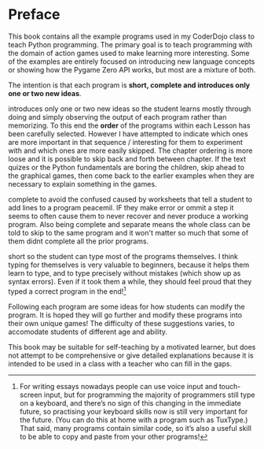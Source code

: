 # Preface

This book contains all the example programs used in my CoderDojo class to teach Python programming.  The primary goal is to teach
programming with the domain of action games used to make learning more interesting.  Some of the examples are entirely focused on
introducing new language concepts or showing how the Pygame Zero API works, but most are a mixture of both.

The intention is that
each program is **short, complete and introduces only one or two new ideas**.

 introduces only one or two new ideas so the student learns mostly through doing and simply observing the output of each program rather than memorizing.  To this end the **order** of the programs within each Lesson has been carefully selected.  However I have attempted to indicate which ones are more important in that sequence / interesting for them to experiment with and which ones are more easily skipped.  The chapter ordering is more loose and it is possible to skip back and forth between chapter.  If the text quizes or the Python fundamentals are boring the children, skip ahead to the graphical games, then come back to the earlier examples when they are necessary to explain something in the games.

complete to avoid the confused caused by worksheets that tell a student to add lines to a program peacemil.  IF they make error or ommit a step it seems to often cause them to never recover and never produce a working program.  Also being complete and separate means the whole class can be told to skip to the same program and it won't matter so much that some of them didnt complete all the prior programs.


short so the student can type most
of the programs themselves.  I think typing for themselves is very valuable to beginners, because it helps them learn to type, and to type precisely without mistakes (which show up as syntax errors). Even if it took them a while, they should feel proud that they typed a correct program in the end![^example_footnote]

Following each program are some ideas for how students can modify the program.  It is hoped they will go further and modify these programs into their own unique games!  The difficulty of these suggestions varies, to accomodate students of different age and ability.

This book may be suitable for self-teaching by a motivated learner, but does not attempt to be comprehensive or give detailed explanations
because it is intended to be used in a class with a teacher who can fill in the gaps.

[^example_footnote]: For writing essays nowadays people can use voice input and touch-screen input, but for programming the majority of programmers still type on a keyboard, and there’s no sign of this changing in the immediate future, so practising your keyboard skills now is still very important for the future. (You can do this at home with a program such as TuxType.) That said, many programs contain similar code, so it’s also a useful skill to be able to copy and paste from your other programs!
